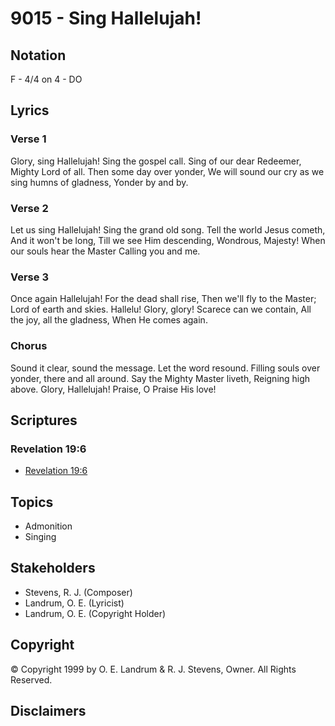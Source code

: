 # 9015 - Sing Hallelujah!

## Notation

F - 4/4 on 4 - DO

## Lyrics

### Verse 1

Glory, sing Hallelujah! Sing the gospel call. Sing of our dear Redeemer, Mighty Lord of all. Then some day over yonder, We will sound our cry as we sing humns of gladness, Yonder by and by.

### Verse 2

Let us sing Hallelujah! Sing the grand old song. Tell the world Jesus cometh, And it won't be long, Till we see Him descending, Wondrous, Majesty! When our souls hear the Master Calling you and me.

### Verse 3

Once again Hallelujah! For the dead shall rise, Then we'll fly to the Master; Lord of earth and skies. Hallelu! Glory, glory! Scarece can we contain, All the joy, all the gladness, When He comes again.

### Chorus

Sound it clear, sound the message. Let the word resound. Filling souls over yonder, there and all around. Say the Mighty Master liveth, Reigning high above. Glory, Hallelujah! Praise, O Praise His love!


## Scriptures

### Revelation 19:6

- [Revelation 19:6](https://www.biblegateway.com/passage/?search=Revelation%2019%3A6)


## Topics

- Admonition
- Singing

## Stakeholders

- Stevens, R. J. (Composer)
- Landrum, O. E. (Lyricist)
- Landrum, O. E. (Copyright Holder)

## Copyright

© Copyright 1999 by O. E. Landrum & R. J. Stevens, Owner. All Rights Reserved.


## Disclaimers


